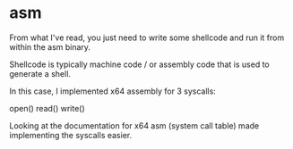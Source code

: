 # asm

From what I've read, you just need to write some shellcode and 
run it from within the asm binary.

Shellcode is typically machine code / or assembly code that is
used to generate a shell.

In this case, I implemented x64 assembly for 3 syscalls:

open()
read()
write()

Looking at the documentation for x64 asm (system call table)
made implementing the syscalls easier.
